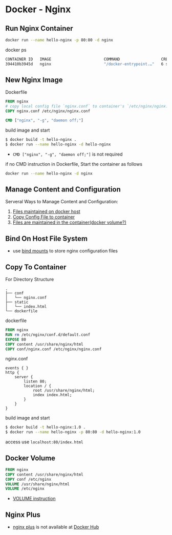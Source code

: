 # Docker - Nginx

## Run Nginx Container

```sh
docker run --name hello-nginx -p 80:80 -d nginx
```

docker ps

```sh
CONTAINER ID   IMAGE                       COMMAND                  CREATED         STATUS         PORTS                            NAMES
394410b3945d   nginx                       "/docker-entrypoint.…"   6 seconds ago   Up 6 seconds   0.0.0.0:80->80/tcp               hello-docker
```

## New Nginx Image

Dockerfile

```dockerfile
FROM nginx
# copy local config file `nginx.conf` to container's `/etc/nginx/nginx.conf`
COPY nginx.conf /etc/nginx/nginx.conf

CMD ["nginx", "-g", "daemon off;"]
```

build image and start

```sh
$ docker build -t hello-nginx .
$ docker run --name hello-nginx -d hello-nginx
```

- `CMD ["nginx", "-g", "daemon off;"]` is not required

if no CMD instruction in Dockerfile, Start the container as follows

```sh
docker run --name hello-nginx -d nginx
```

## Manage Content and Configuration

Serveral Ways to Manage Content and Configuration:

1. [Files maintained on docker host](#bind-on-host-file-system)
2. [Copy Config File to container](#copy-to-container)
3. [Files are maintained in the container(docker volume?)](#docker-volume)

## Bind On Host File System

- use [bind mounts](docker-bind-mounts.md) to store nginx configuration files

## Copy To Container

For Directory Structure

```
.
├── conf
│   └── nginx.conf
├── static
│   └── index.html
└── dockerfile
```

dockerfile

```dockerfile
FROM nginx
RUN rm /etc/nginx/conf.d/default.conf
EXPOSE 80
COPY content /usr/share/nginx/html
COPY conf/nginx.conf /etc/nginx/nginx.conf
```

nginx.conf

```
events { }
http {
    server {
        listen 80;
        location / {
            root /usr/share/nginx/html;
            index index.html;
        }
    }
}
```

build image and start

```sh
$ docker build -t hello-nginx:1.0 . 
$ docker run --name hello-nginx -p 80:80 -d hello-nginx:1.0
```

access use `localhost:80/index.html`

## Docker Volume

```dockerfile
FROM nginx
COPY content /usr/share/nginx/html
COPY conf /etc/nginx
VOLUME /usr/share/nginx/html
VOLUME /etc/nginx
```

- [VOLUME instruction](dockerfile-instructions.md#volume)

## Nginx Plus

- [nginx plus](nginx.md#nginx-plus) is not available at [Docker Hub]()
